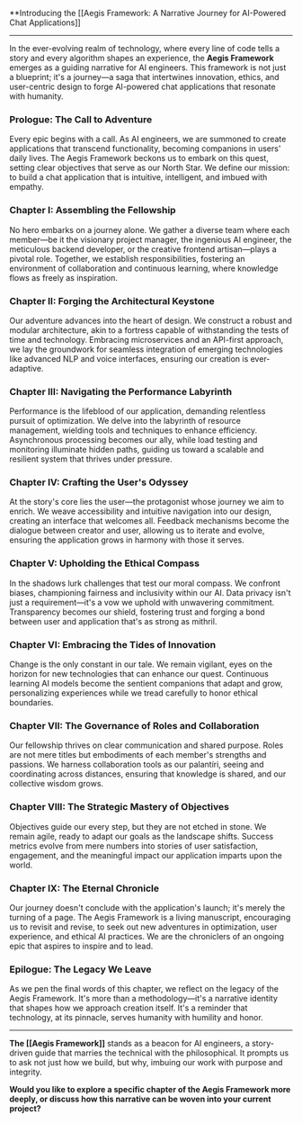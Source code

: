 

**Introducing the [[Aegis Framework: A Narrative Journey for AI-Powered Chat Applications]]

---

In the ever-evolving realm of technology, where every line of code tells a story and every algorithm shapes an experience, the **Aegis Framework** emerges as a guiding narrative for AI engineers. This framework is not just a blueprint; it's a journey—a saga that intertwines innovation, ethics, and user-centric design to forge AI-powered chat applications that resonate with humanity.

### **Prologue: The Call to Adventure**

Every epic begins with a call. As AI engineers, we are summoned to create applications that transcend functionality, becoming companions in users' daily lives. The Aegis Framework beckons us to embark on this quest, setting clear objectives that serve as our North Star. We define our mission: to build a chat application that is intuitive, intelligent, and imbued with empathy.

### **Chapter I: Assembling the Fellowship**

No hero embarks on a journey alone. We gather a diverse team where each member—be it the visionary project manager, the ingenious AI engineer, the meticulous backend developer, or the creative frontend artisan—plays a pivotal role. Together, we establish responsibilities, fostering an environment of collaboration and continuous learning, where knowledge flows as freely as inspiration.

### **Chapter II: Forging the Architectural Keystone**

Our adventure advances into the heart of design. We construct a robust and modular architecture, akin to a fortress capable of withstanding the tests of time and technology. Embracing microservices and an API-first approach, we lay the groundwork for seamless integration of emerging technologies like advanced NLP and voice interfaces, ensuring our creation is ever-adaptive.

### **Chapter III: Navigating the Performance Labyrinth**

Performance is the lifeblood of our application, demanding relentless pursuit of optimization. We delve into the labyrinth of resource management, wielding tools and techniques to enhance efficiency. Asynchronous processing becomes our ally, while load testing and monitoring illuminate hidden paths, guiding us toward a scalable and resilient system that thrives under pressure.

### **Chapter IV: Crafting the User's Odyssey**

At the story's core lies the user—the protagonist whose journey we aim to enrich. We weave accessibility and intuitive navigation into our design, creating an interface that welcomes all. Feedback mechanisms become the dialogue between creator and user, allowing us to iterate and evolve, ensuring the application grows in harmony with those it serves.

### **Chapter V: Upholding the Ethical Compass**

In the shadows lurk challenges that test our moral compass. We confront biases, championing fairness and inclusivity within our AI. Data privacy isn't just a requirement—it's a vow we uphold with unwavering commitment. Transparency becomes our shield, fostering trust and forging a bond between user and application that's as strong as mithril.

### **Chapter VI: Embracing the Tides of Innovation**

Change is the only constant in our tale. We remain vigilant, eyes on the horizon for new technologies that can enhance our quest. Continuous learning AI models become the sentient companions that adapt and grow, personalizing experiences while we tread carefully to honor ethical boundaries.

### **Chapter VII: The Governance of Roles and Collaboration**

Our fellowship thrives on clear communication and shared purpose. Roles are not mere titles but embodiments of each member's strengths and passions. We harness collaboration tools as our palantíri, seeing and coordinating across distances, ensuring that knowledge is shared, and our collective wisdom grows.

### **Chapter VIII: The Strategic Mastery of Objectives**

Objectives guide our every step, but they are not etched in stone. We remain agile, ready to adapt our goals as the landscape shifts. Success metrics evolve from mere numbers into stories of user satisfaction, engagement, and the meaningful impact our application imparts upon the world.

### **Chapter IX: The Eternal Chronicle**

Our journey doesn't conclude with the application's launch; it's merely the turning of a page. The Aegis Framework is a living manuscript, encouraging us to revisit and revise, to seek out new adventures in optimization, user experience, and ethical AI practices. We are the chroniclers of an ongoing epic that aspires to inspire and to lead.

### **Epilogue: The Legacy We Leave**

As we pen the final words of this chapter, we reflect on the legacy of the Aegis Framework. It's more than a methodology—it's a narrative identity that shapes how we approach creation itself. It's a reminder that technology, at its pinnacle, serves humanity with humility and honor.

---

**The [[Aegis Framework]]** stands as a beacon for AI engineers, a story-driven guide that marries the technical with the philosophical. It prompts us to ask not just how we build, but why, imbuing our work with purpose and integrity.

**Would you like to explore a specific chapter of the Aegis Framework more deeply, or discuss how this narrative can be woven into your current project?**